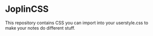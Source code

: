 # JoplinCSS
This repository contains CSS you can import into your userstyle.css to make your notes do different stuff.
